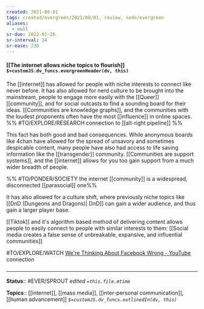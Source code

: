 ```yaml
---
created: 2021-08-01
tags: created/evergreen/2021/08/01, review, node/evergreen
aliases:
  - null
sr-due: 2022-01-26
sr-interval: 34
sr-ease: 230
---
```


#### [[The internet allows niche topics to flourish]] `$=customJS.dv_funcs.evergreenHeader(dv, this)`

The [[internet]] has allowed for people with niche interests to connect like never before. It has also allowed for nerd culture to be brought into the mainstream, people to engage more easily with the [[Queer]] [[community]], and for social outcasts to find a sounding board for their ideas. [[Communities are knowledge graphs]], and the communities with the loudest proponents often have the most [[influence]] in online spaces.
%%
#TO/EXPLORE/RESEARCH connection to [[alt-right pipeline]]
%%

This fact has both good and bad consequences. While anonymous boards like 4chan have allowed for the spread of unsavory and sometimes despicable content, many people have also had access to life saving information like the [[transgender]] community. [[Communities are support systems]], and the [[internet]] allows for you too gain support from a much wider breadth of people. 

%% 
#TO/PONDER/SOCIETY the internet [[community]] is a widespread, disconnected [[parasocial]] one%%

It has also allowed for a culture shift, where previously niche topics like [[DnD (Dungeons and Dragons)| DnD]] can gain a wider audience, and thus gain a larger player base.

[[Tiktok]] and it's algorithm based method of delivering content allows people to easily connect to people with similar interests to them: [[Social media creates a false sense of unbreakable, expansive, and influential communities]]

#TO/EXPLORE/WATCH [We're Thinking About Facebook Wrong - YouTube](https://www.youtube.com/watch?v=EJtNmd1kV44) connection

### <hr class="footnote"/>

**Status**:: #EVER/SPROUT
*edited `=this.file.mtime`*

**Topics**:: [[internet]], [[mass media]], [[inter-personal communication]], [[human advancement]]
*`$=customJS.dv_funcs.outlinedIn(dv, this)`*
